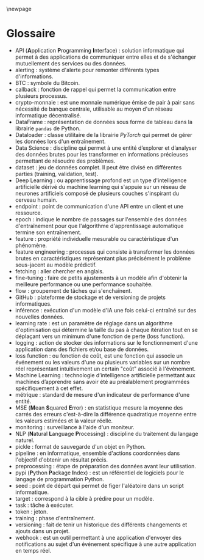 \newpage

# Glossaire

* API (**A**pplication **P**rogramming **I**nterface) : solution informatique qui permet à des applications de communiquer entre elles et de s'échanger mutuellement des services ou des données.
* alerting : système d'alerte pour remonter différents types d'informations.
* BTC : symbole du Bitcoin.
* callback : fonction de rappel qui permet la communication entre plusieurs processus.
* crypto-monnaie : est une monnaie numérique émise de pair à pair sans nécessité de banque centrale, utilisable au moyen d'un réseau informatique décentralisé.
* DataFrame : représentation de données sous forme de tableau dans la librairie `pandas` de Python.
* Dataloader : classe utilitaire de la librairie *PyTorch* qui permet de gérer les données lors d'un entraînement.
* Data Science : discipline qui permet à une entité d’explorer et d’analyser des données brutes pour les transformer en informations précieuses permettant de résoudre des problèmes.
* dataset : jeu de données complet. Il peut être divisé en différentes parties (training, validation, test).
* Deep Learning : ou apprentissage profond est un type d'intelligence artificielle dérivé du machine learning qui s'appuie sur un réseau de neurones artificiels composé de plusieurs couches s'inspirant du cerveau humain.
* endpoint : point de communication d'une API entre un client et une ressource.
* epoch : indique le nombre de passages sur l'ensemble des données d'entraînement pour que l'algorithme d'apprentissage automatique termine son entraînement.
* feature : propriété individuelle mesurable ou caractéristique d'un phénomène.
* feature engineering : processus qui consiste à transformer les données brutes en caractéristiques représentant plus précisément le problème sous-jacent au modèle prédictif.
* fetching : aller chercher en anglais.
* fine-tuning : faire de petits ajustements à un modèle afin d'obtenir la meilleure performance ou une performance souhaitée.
* flow : groupement de tâches qui s'enchaînent.
* GitHub : plateforme de stockage et de versioning de projets informatiques.
* inférence : exécution d'un modèle d'IA une fois celui-ci entraîné sur des nouvelles données.
* learning rate : est un paramètre de réglage dans un algorithme d'optimisation qui détermine la taille du pas à chaque itération tout en se déplaçant vers un minimum d'une fonction de perte (loss function).
* logging : action de stocker des informations sur le fonctionnement d'une application dans des fichiers et/ou base de données.
* loss function : ou fonction de coût, est une fonction qui associe un événement ou les valeurs d'une ou plusieurs variables sur un nombre réel représentant intuitivement un certain "coût" associé à l'événement.
* Machine Learning : technologie d’intelligence artificielle permettant aux machines d’apprendre sans avoir été au préalablement programmées spécifiquement à cet effet.
* métrique : standard de mesure d'un indicateur de performance d'une entité.
* MSE (**M**ean **S**quared **E**rror) : en statistique mesure la moyenne des carrés des erreurs c'est-à-dire la différence quadratique moyenne entre les valeurs estimées et la valeur réelle.
* monitoring : surveillance à l'aide d'un moniteur.
* NLP (**N**atural **L**anguage **P**rocessing) : discipline du traitement du langage naturel.
* pickle : format de sauvegarde d'un objet en Python.
* pipeline : en informatique, ensemble d'actions coordonnées dans l'objectif d'obtenir un résultat précis.
* preprocessing : étape de préparation des données avant leur utilisation.
* pypi (**P**ython **P**ackage **I**ndex) : est un référentiel de logiciels pour le langage de programmation Python.
* seed : point de départ qui permet de figer l'aléatoire dans un script informatique.
* target : correspond à la cible à prédire pour un modèle.
* task : tâche à exécuter.
* token : jeton.
* training : phase d'entraînement.
* versioning : fait de tenir un historique des différents changements et ajouts dans un projet.
* webhook : est un outil permettant à une application d'envoyer des notifications au sujet d'un événement spécifique à une autre application en temps réel.
